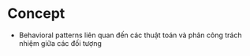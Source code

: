 
# Concept

- Behavioral patterns liên quan đến các thuật toán và phân công trách nhiệm giữa các đối tượng



